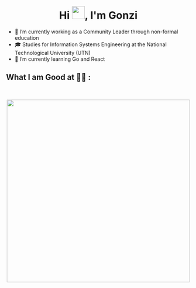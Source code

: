 <!-- HEADER INTRO -->
<h1 align="center">Hi <img src="https://media.giphy.com/media/hvRJCLFzcasrR4ia7z/giphy.gif" width="35">, I'm Gonzi </h1>
<!-- FINISH HEADER INTRO --> 

<!-- START ABOUT ME -->
- 🔭 I’m currently working as a Community Leader through non-formal education
- 🎓 Studies for Information Systems Engineering at the National Technological University (UTN)
- 🌱 I’m currently learning Go and React 
<!-- FINISH ABOUT ME --> 

## What I am Good at 🧑‍💻 :

<br>

<p align="center">
<img width="500px"  src="https://skillicons.dev/icons?i=html,css,react,git,vscode,postman,go,next,cpp,haskell&perline=10"  />
</p>

<br>

